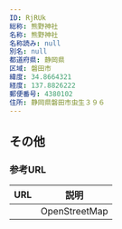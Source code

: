 ```yaml
---
ID: RjRUk
総称: 熊野神社
名称: 熊野神社
名称読み: null
別名: null
都道府県: 静岡県
区域: 磐田市
緯度: 34.8664321
経度: 137.8826222
郵便番号: 4380102
住所: 静岡県磐田市虫生３９６
---
```


## その他

### 参考URL

| URL | 説明          |
| --- | ------------- |
|     | OpenStreetMap |
